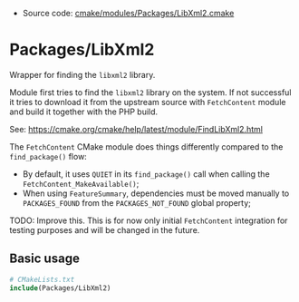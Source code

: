 <!-- This is auto-generated file. -->
* Source code: [cmake/modules/Packages/LibXml2.cmake](https://github.com/petk/php-build-system/blob/master/cmake/cmake/modules/Packages/LibXml2.cmake)

# Packages/LibXml2

Wrapper for finding the `libxml2` library.

Module first tries to find the `libxml2` library on the system. If not
successful it tries to download it from the upstream source with `FetchContent`
module and build it together with the PHP build.

See: https://cmake.org/cmake/help/latest/module/FindLibXml2.html

The `FetchContent` CMake module does things differently compared to the
`find_package()` flow:
* By default, it uses `QUIET` in its `find_package()` call when calling the
  `FetchContent_MakeAvailable()`;
* When using `FeatureSummary`, dependencies must be moved manually to
  `PACKAGES_FOUND` from the `PACKAGES_NOT_FOUND` global property;

TODO: Improve this. This is for now only initial `FetchContent` integration for
testing purposes and will be changed in the future.

## Basic usage

```cmake
# CMakeLists.txt
include(Packages/LibXml2)
```
